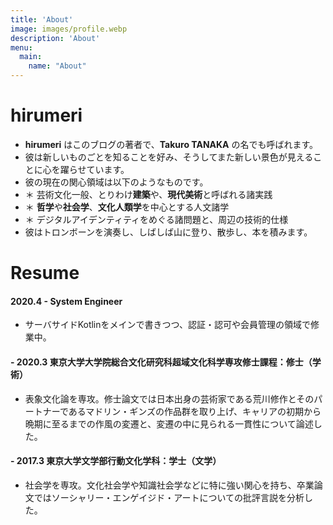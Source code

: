 ```yaml
---
title: 'About'
image: images/profile.webp
description: 'About'
menu:
  main:
    name: "About"
---
```


# hirumeri
- **hirumeri** はこのブログの著者で、**Takuro TANAKA** の名でも呼ばれます。
- 彼は新しいものごとを知ることを好み、そうしてまた新しい景色が見えることに心を躍らせています。 
- 彼の現在の関心領域は以下のようなものです。
- ＊ 芸術文化一般、とりわけ**建築**や、**現代美術**と呼ばれる諸実践
- ＊ **哲学**や**社会学**、**文化人類学**を中心とする人文諸学
- ＊ デジタルアイデンティティをめぐる諸問題と、周辺の技術的仕様
- 彼はトロンボーンを演奏し、しばしば山に登り、散歩し、本を積みます。
   

# Resume

#### 2020.4 - System Engineer 
- サーバサイドKotlinをメインで書きつつ、認証・認可や会員管理の領域で修業中。

#### - 2020.3 東京大学大学院総合文化研究科超域文化科学専攻修士課程：修士（学術）
- 表象文化論を専攻。修士論文では日本出身の芸術家である荒川修作とそのパートナーであるマドリン・ギンズの作品群を取り上げ、キャリアの初期から晩期に至るまでの作風の変遷と、変遷の中に見られる一貫性について論述した。

#### - 2017.3 東京大学文学部行動文化学科：学士（文学）
- 社会学を専攻。文化社会学や知識社会学などに特に強い関心を持ち、卒業論文ではソーシャリー・エンゲイジド・アートについての批評言説を分析した。

